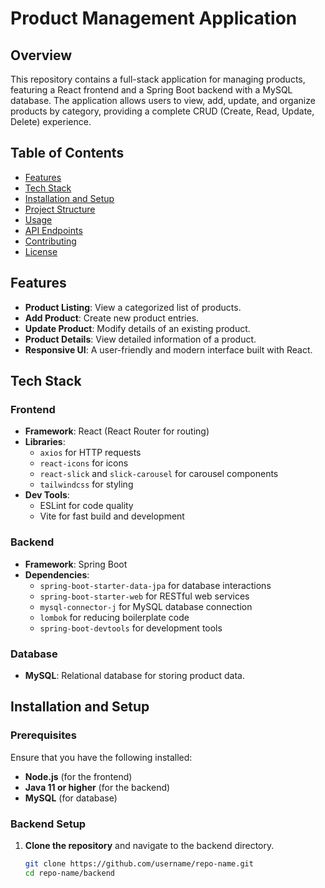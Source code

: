 # Product Management Application

## Overview
This repository contains a full-stack application for managing products, featuring a React frontend and a Spring Boot backend with a MySQL database. The application allows users to view, add, update, and organize products by category, providing a complete CRUD (Create, Read, Update, Delete) experience.

## Table of Contents
- [Features](#features)
- [Tech Stack](#tech-stack)
- [Installation and Setup](#installation-and-setup)
- [Project Structure](#project-structure)
- [Usage](#usage)
- [API Endpoints](#api-endpoints)
- [Contributing](#contributing)
- [License](#license)

## Features
- **Product Listing**: View a categorized list of products.
- **Add Product**: Create new product entries.
- **Update Product**: Modify details of an existing product.
- **Product Details**: View detailed information of a product.
- **Responsive UI**: A user-friendly and modern interface built with React.

## Tech Stack
### Frontend
- **Framework**: React (React Router for routing)
- **Libraries**: 
  - `axios` for HTTP requests
  - `react-icons` for icons
  - `react-slick` and `slick-carousel` for carousel components
  - `tailwindcss` for styling
- **Dev Tools**:
  - ESLint for code quality
  - Vite for fast build and development

### Backend
- **Framework**: Spring Boot
- **Dependencies**:
  - `spring-boot-starter-data-jpa` for database interactions
  - `spring-boot-starter-web` for RESTful web services
  - `mysql-connector-j` for MySQL database connection
  - `lombok` for reducing boilerplate code
  - `spring-boot-devtools` for development tools

### Database
- **MySQL**: Relational database for storing product data.

## Installation and Setup
### Prerequisites
Ensure that you have the following installed:
- **Node.js** (for the frontend)
- **Java 11 or higher** (for the backend)
- **MySQL** (for database)

### Backend Setup
1. **Clone the repository** and navigate to the backend directory.
   ```bash
   git clone https://github.com/username/repo-name.git
   cd repo-name/backend
